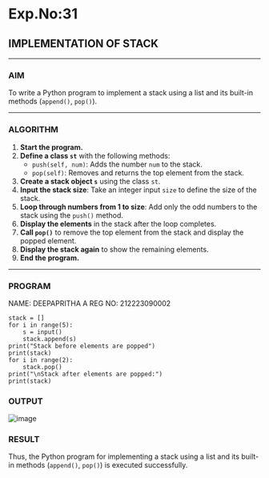 # Exp.No:31  
## IMPLEMENTATION OF STACK

---

### AIM  
To write a Python program to implement a stack using a list and its built-in methods (`append()`, `pop()`).

---

### ALGORITHM

1. **Start the program.**
2. **Define a class `st`** with the following methods:
   - `push(self, num)`: Adds the number `num` to the stack.
   - `pop(self)`: Removes and returns the top element from the stack.
3. **Create a stack object `s`** using the class `st`.
4. **Input the stack size**: Take an integer input `size` to define the size of the stack.
5. **Loop through numbers from 1 to size**: Add only the odd numbers to the stack using the `push()` method.
6. **Display the elements** in the stack after the loop completes.
7. **Call `pop()`** to remove the top element from the stack and display the popped element.
8. **Display the stack again** to show the remaining elements.
9. **End the program.**

---

### PROGRAM
NAME: DEEPAPRITHA A
REG NO: 212223090002

```
stack = []
for i in range(5):
    s = input()
    stack.append(s)
print("Stack before elements are popped")
print(stack)
for i in range(2):
    stack.pop()
print("\nStack after elements are popped:")
print(stack)
```
### OUTPUT

![image](https://github.com/user-attachments/assets/9aace2a8-69e6-4fda-a93b-a42cfbdd6c80)

### RESULT

Thus, the Python program for implementing a stack using a list and its built-in methods (`append()`, `pop()`) is executed successfully.
